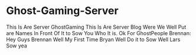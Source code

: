 Ghost-Gaming-Server
===================

This Is Are Server GhostGaming
This Is Are Server Blog Were We Well Put are Names In Front Of It to Sow You Who It is. Ok For GhostPeople
Brennan: Hey Guys Brennan Well My First Time Bryan Well Do it to Sow Well Lars Sow yea
